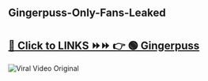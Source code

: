
 ## Gingerpuss-Only-Fans-Leaked

# <h2><a href="https://clipsfans.com/Gingerpuss&ref=git">🔗 Click to LINKS ⏩⏩ 👉 🟢 Gingerpuss </a></h2>

<a href="https://clipsfans.com/Gingerpuss&ref=git" rel="nofollow" data-target="animated-image.originalLink"><img src="https://i.ibb.co.com/xMMVF88/686577567.gif" alt="Viral Video Original" style="max-width: 100%; display: inline-block;" data-target="animated-image.originalImage"></a>
